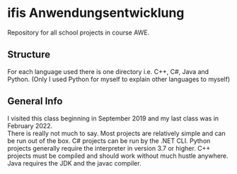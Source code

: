 # ifis Anwendungsentwicklung

Repository for all school projects in course AWE.

## Structure

For each language used there is one directory i.e. C++, C#, Java and Python. (Only I used Python for myself to explain other languages to myself)

## General Info

I visited this class beginning in September 2019 and my last class was in February 2022.\
There is really not much to say. Most projects are relatively simple and can be run out of the box. C# projects can be run by the .NET CLI. Python projects generally require the interpreter in version 3.7 or higher. C++ projects must be compiled and should work without much hustle anywhere. Java requires the JDK and the javac compiler.
